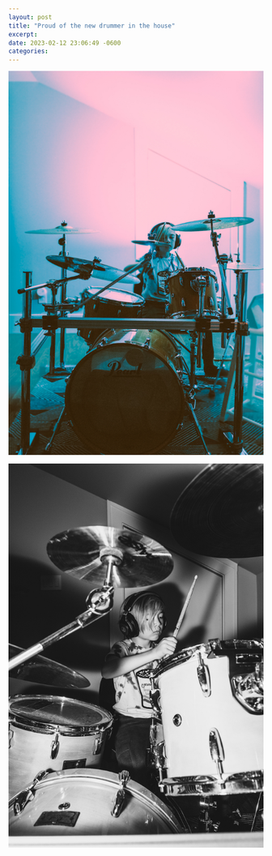 ```yaml
---
layout: post
title: "Proud of the new drummer in the house"
excerpt: 
date: 2023-02-12 23:06:49 -0600
categories: 
---
```


![](/assets/2023/02/milo-drumming-1.jpg)

![](/assets/2023/02/milo-drumming-2.jpg)
